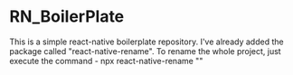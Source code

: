 # RN_BoilerPlate

This is a simple react-native boilerplate repository.
I've already added the package called "react-native-rename".
To rename the whole project, just execute the command -
npx react-native-rename "<YourProjectName>"

